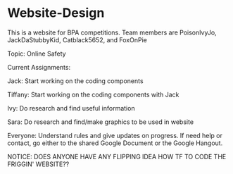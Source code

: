 # Website-Design
This is a website for BPA competitions. Team members are PoisonIvyJo, JackDaStubbyKid, Catblack5652, and FoxOnPie

Topic: Online Safety

Current Assignments:

Jack: Start working on the coding components

Tiffany: Start working on the coding components with Jack

Ivy: Do research and find useful information

Sara: Do research and find/make graphics to be used in website

Everyone: Understand rules and give updates on progress. If need help or contact, go either to the shared Google Document or the Google Hangout.

NOTICE: DOES ANYONE HAVE ANY FLIPPING IDEA HOW TF TO CODE THE FRIGGIN' WEBSITE??
